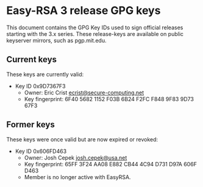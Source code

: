 # Easy-RSA 3 release GPG keys

This document contains the GPG Key IDs used to sign official releases starting with the 3.x series. These release-keys are available on public keyserver mirrors, such as pgp.mit.edu.

## Current keys

These keys are currently valid:

* Key ID 0x9D7367F3
  * Owner: Eric Crist [ecrist@secure-computing.net](mailto:ecrist@secure-computing.net)
  * Key fingerprint: 6F40 5682 1152 F03B 6B24  F2FC F848 9F83 9D73 67F3

## Former keys

These keys were once valid but are now expired or revoked:

* Key ID 0x606FD463
  * Owner: Josh Cepek [josh.cepek@usa.net](mailto:josh.cepek@usa.net)
  * Key fingerprint: 65FF 3F24 AA08 E882 CB44  4C94 D731 D97A 606F D463
  * Member is no longer active with EasyRSA.

